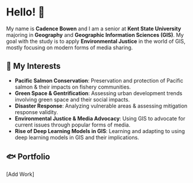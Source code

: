 # Hello! 🌲

My name is **Cadence Bowen** and I am a senior at **Kent State University** majoring in **Geography** and **Geographic Information Sciences (GIS)**. My goal with the study is to apply **Environmental Justice** in the world of GIS, mostly focusing on modern forms of media sharing.

## 🌸 My Interests

- **Pacific Salmon Conservation**: Preservation and protection of Pacific salmon & their impacts on fishery communities.
- **Green Space & Gentrification**: Assessing urban development trends involving green space and their social impacts.
- **Disaster Response**: Analyzing vulnerable areas & assessing mitigation response validity. 
- **Environmental Justice & Media Advocacy**: Using GIS to advocate for current issues through popular forms of media.
- **Rise of Deep Learning Models in GIS**: Learning and adapting to using deep learning models in GIS and their implications.

## 🐟 Portfolio

[Add Work]
